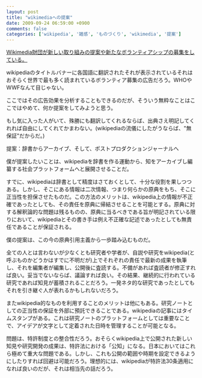 ```yaml
---
layout: post
title: "wikimediaへの提案"
date: 2009-09-24 06:59:00 +0900
comments: false
categories: ['wikipedia', '雑感', 'ものづくり', 'wikimedia', '提案']
---
```

[Wikimedia財団が新しい取り組みの提案や新たなボランティアシップの募集をしている。][1]

wikipediaのタイトルバナーに各国語に翻訳されたそれが表示されているそれはおそらく世界で最も多く読まれているボランティア募集の広告だろう。WHOやWWFなんて目じゃない。

ここではその広告効果を分析することもできるのだが、そういう無粋なことはここではやめて、何か提案をしてみようと思う。

もし気に入った人がいて、殊勝にも翻訳してくれるならば、出典さえ明記してくれれば自由にしてくれてかまわない。(wikipediaの流儀にしたがうならば、"無保証"だからだ。)

提案：辞書からアーカイブ、そして、ポストプロダクションジャーナルへ

僕が提案したいことは、wikipediaを辞書を作る運動から、知をアーカイブし編纂する社会プラットフォームへと展開させることだ。

すでに、wikipediaは辞書として精度はさておくとして、十分な役割を果しつつある。しかし、そこにある情報は二次情報、つまり何らかの原典をもち、そこに正当性を担保させたものだ。この方法のメリットは、wikipedia上の情報が不正確であったとしても、その責任を原典に帰結させることを可能とする。原典に対する解釈論的な問題は残るものの、原典に当るべきである旨が明記されている限りにおいて、wikipediaとその書き手は例え不正確な記述であったとしても無責任であることが保証される。

僕の提案は、この今の原典引用主義から一歩踏み込むものだ。

全ての人とは言わないが少なくとも研究者や学者が、自説や研究をwikipedia(と呼ぶものかどうかはすでに不明だが)上でそれぞれの責任で最新の成果を執筆し、それを編集者が編集し、公開後に査読する。不備があれば査読者が修正すれば良い。妥当でないならば、議論すれば良い。その結果、継続的に行われている研究であれば知見が蓄積されることだろう。一発ネタ的な研究であったとしてもそれを引き継ぐ人が表れるかもしれないだろう。

またwikipedia的なものを利用することのメリットは他にもある。研究ノートとしての正当性の保証を外部に預託できることである。wikipediaの記事にはタイムスタンプがある。これは研究ノートのプラットフォームとしては重要なことで、アイデアが文字として定着された日時を管理することが可能となる。

問題は、特許制度との整合性だろう。おそらくwikipedia上で公開された新しい知見や研究開発の成果は、特許法における「公知」になる。日本においてはこれら極めて重大な問題である。しかし、これも公開の範囲や時期を設定できるようにしたりすれば回避は可能だろう。理想的には、wikipediaが特許法30条適用になれば良いのだが、それは相当先の話だろう。

  [1]: http://volunteer.wikimedia.org/